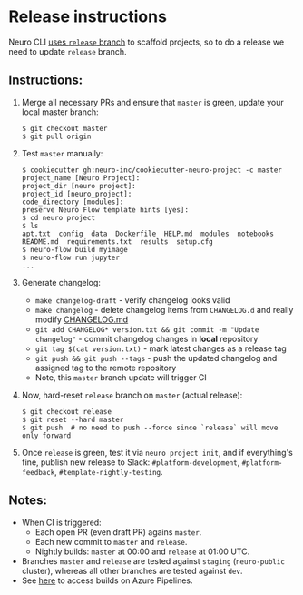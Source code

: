 Release instructions
====================

Neuro CLI [uses `release` branch](https://github.com/neuro-inc/platform-client-python/blob/d00a75504d665acdbcdda24f3999ee4b2223054d/neuromation/cli/project.py#L43-L48) to scaffold projects, so to do a release we need to update `release` branch.


Instructions:
------------

1. Merge all necessary PRs and ensure that `master` is green, update your local master branch:
    ```
    $ git checkout master
    $ git pull origin
    ```
2. Test `master` manually:
    ```
    $ cookiecutter gh:neuro-inc/cookiecutter-neuro-project -c master
    project_name [Neuro Project]:
    project_dir [neuro project]:
    project_id [neuro_project]:
    code_directory [modules]:
    preserve Neuro Flow template hints [yes]:
    $ cd neuro project
    $ ls
    apt.txt  config  data  Dockerfile  HELP.md  modules  notebooks  README.md  requirements.txt  results  setup.cfg
    $ neuro-flow build myimage
    $ neuro-flow run jupyter
    ...
    ```
3. Generate changelog:
    - `make changelog-draft` - verify changelog looks valid
    - `make changelog` - delete changelog items from `CHANGELOG.d` and really modify [CHANGELOG.md](./CHANGELOG.md)
    - `git add CHANGELOG* version.txt && git commit -m "Update changelog"` - commit changelog changes in **local** repository
    - `git tag $(cat version.txt)` - mark latest changes as a release tag
    - `git push && git push --tags` - push the updated changelog and assigned tag to the remote repository
    - Note, this `master` branch update will trigger CI

4. Now, hard-reset `release` branch on `master` (actual release):
    ```
    $ git checkout release
    $ git reset --hard master
    $ git push  # no need to push --force since `release` will move only forward
    ```
5. Once `release` is green, test it via `neuro project init`, and if everything's fine,
    publish new release to Slack: `#platform-development`, `#platform-feedback`, `#template-nightly-testing`.

Notes:
------

- When CI is triggered:
    - Each open PR (even draft PR) agains `master`.
    - Each new commit to `master` and `release`.
    - Nightly builds: `master` at 00:00 and `release` at 01:00 UTC.
- Branches `master` and `release` are tested against `staging` (`neuro-public` cluster), whereas all other branches are tested against `dev`.
- See [here](https://dev.azure.com/neuromation/cookiecutter-neuro-project/_build?definitionId=4) to access builds on Azure Pipelines.
